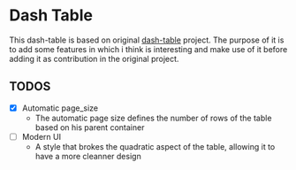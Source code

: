 # Dash Table

This dash-table is based on original [dash-table](https://github.com/plotly/dash-table) project.
The purpose of it is to add some features in which i think is interesting and make use of it before adding it as contribution in the original project.

## TODOS
- [x] Automatic page_size
    - The automatic page size defines the number of rows of the table based on his parent container
- [ ] Modern UI
    - A style that brokes the quadratic aspect of the table, allowing it to have a more cleanner design